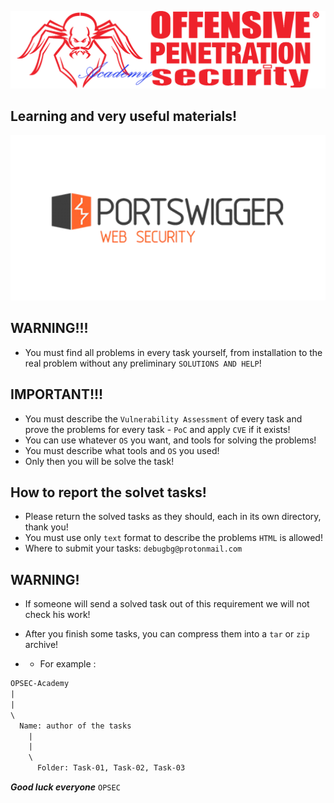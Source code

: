 ![](https://github.com/Offensive-Penetration-Security/OPSEC-Academy/blob/main/Docs/logo300-Academy.png)

## Learning and very useful materials!
[![](https://github.com/Offensive-Penetration-Security/OPSEC-Academy/blob/main/Docs/PORTSWIGGER.png)](https://portswigger.net/web-security/all-materials)

## WARNING!!! 
- You must find all problems in every task yourself, from installation to the real problem without any preliminary `SOLUTIONS AND HELP`!

## IMPORTANT!!! 
- You must describe the `Vulnerability Assessment` of every task and prove the problems for every task - `PoC` and apply `CVE` if it exists!
- You can use whatever `OS` you want, and tools for solving the problems!
- You must describe what tools and `OS` you used!
- Only then you will be solve the task!

## How to report the solvet tasks!
- Please return the solved tasks as they should, each in its own directory, thank you! 
- You must use only `text` format to describe the problems `HTML` is allowed!
- Where to submit your tasks: `debugbg@protonmail.com`

## WARNING!
- If someone will send a solved task out of this requirement we will not check his work!
- After you finish some tasks, you can compress them into a `tar` or `zip` archive!

- - For example :

```txt
OPSEC-Academy
|
|
\ 
  Name: author of the tasks
    |
    |
    \
      Folder: Task-01, Task-02, Task-03
```


***Good luck everyone*** `OPSEC`
